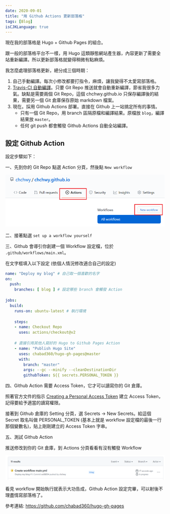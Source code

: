 ```yaml
---
date: 2020-09-01
title: "用 Github Actions 更新部落格"
tags: [Blog]
isCJKLanguage: true
---
```


現在我的部落格是 Hugo + Github Pages 的組合。

跟一般的部落格平台不一樣，用 Hugo 這類靜態網站產生器，內容更新了需要全站重新編譯。所以更新部落格就變得稍微有點麻煩。

我怎麼處理部落格更新，總分成三個時期：

1. 自己手動編譯。每次小修改都要打指令，麻煩，讓我變得不太愛寫部落格。
2. [Travis-CI 自動編譯][travisci]。只要 Git Repo 推送就會自動重新編譯，節省我很多力氣。缺點是需要兩個 Git Repo，這個 chchwy.github.io 只保存編譯後的結果，需要另一個 Git 倉庫保存原始 markdown 檔案。
3. 現在。採用 Github Actions 部署。直接在 Github 上一站搞定所有的事情。
    - 只有一個 Git Repo，用 branch 區隔原檔和編譯結果。原檔放 `blog`，編譯結果放 `master`。
    - 任何 git push 都會觸發 Github Actions 自動全站編譯。

[travisci]: https://docs.travis-ci.com/user/deployment/pages/

## 設定 Github Action 

設定步驟如下：

一、先到你的 Git Repo 點選 Action 分頁，然後點 `New workflow`

![](/img/github-action-01.png)

二、接著點選 `set up a workflow yourself`

三、Github 會導引你創建一個 Workflow 設定檔，位於 `.github/workflows/main.xml`。

在文字框填入以下設定 (依個人情況修改適合自己的設定)

```yml
name: "Deploy my blog" # 自己取一個喜歡的名字
on:
  push:
    branches: [ blog ] # 設定哪些 branch 會觸發 Action

jobs:
  build:
    runs-on: ubuntu-latest # 執行環境

    steps:
    - name: Checkout Repo
      uses: actions/checkout@v2

    # 直接引用其他人寫好的 Hugo to Github Pages Action
    - name: "Publish Hugo Site"
      uses: chabad360/hugo-gh-pages@master 
      with:
        branch: "master"
        args: --gc --minify --cleanDestinationDir
        githubToken: ${{ secrets.PERSONAL_TOKEN }}
```

四、Github Action 需要 Access Token，它才可以讀寫你的 Git 倉庫。

照著官方文件的指示 [Creating a Personal Access Token][create-token] 建立 Access Token，記得要給予適當的讀寫權限。

接著到 Github 倉庫的 Setting 分頁，選 Secrets -> New Secrets。給這個 Secret 取名叫做 PERSONAL_TOKEN (基本上就是 workflow 設定檔的最後一行那個變數名)，貼上剛剛建立的 Access Token 字串。 

[create-token]: https://docs.github.com/en/github/authenticating-to-github/creating-a-personal-access-token

五、測試 Github Action

推送修改到你的 Git 倉庫，到 Actions 分頁看看有沒有觸發 Workflow

![](/img/github-action-03.png)

看見 workflow 開始執行就表示大功告成，Github Action 設定完畢，可以射後不理盡情寫部落格了。

參考連結: <https://github.com/chabad360/hugo-gh-pages>



